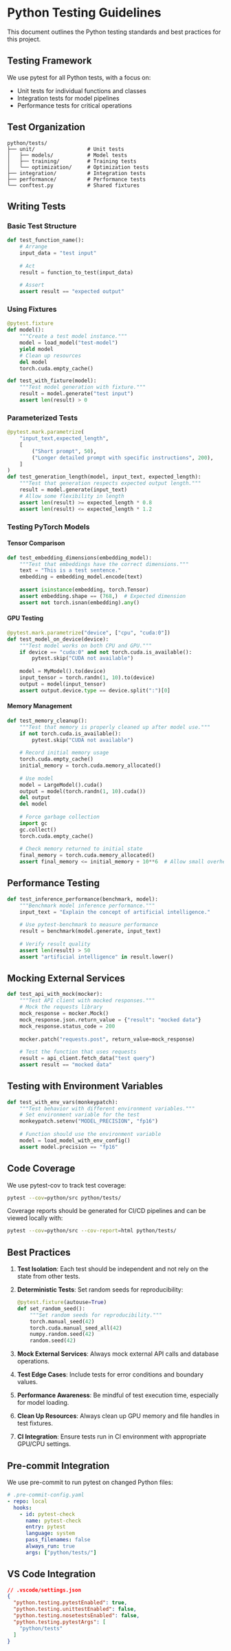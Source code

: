 # Python Testing Guidelines

This document outlines the Python testing standards and best practices for this project.

## Testing Framework

We use pytest for all Python tests, with a focus on:

- Unit tests for individual functions and classes
- Integration tests for model pipelines
- Performance tests for critical operations

## Test Organization

```
python/tests/
├── unit/                 # Unit tests
│   ├── models/           # Model tests
│   ├── training/         # Training tests
│   └── optimization/     # Optimization tests
├── integration/          # Integration tests
├── performance/          # Performance tests
└── conftest.py           # Shared fixtures
```

## Writing Tests

### Basic Test Structure

```python
def test_function_name():
    # Arrange
    input_data = "test input"
    
    # Act
    result = function_to_test(input_data)
    
    # Assert
    assert result == "expected output"
```

### Using Fixtures

```python
@pytest.fixture
def model():
    """Create a test model instance."""
    model = load_model("test-model")
    yield model
    # Clean up resources
    del model
    torch.cuda.empty_cache()

def test_with_fixture(model):
    """Test model generation with fixture."""
    result = model.generate("test input")
    assert len(result) > 0
```

### Parameterized Tests

```python
@pytest.mark.parametrize(
    "input_text,expected_length", 
    [
        ("Short prompt", 50),
        ("Longer detailed prompt with specific instructions", 200),
    ]
)
def test_generation_length(model, input_text, expected_length):
    """Test that generation respects expected output length."""
    result = model.generate(input_text)
    # Allow some flexibility in length
    assert len(result) >= expected_length * 0.8
    assert len(result) <= expected_length * 1.2
```

### Testing PyTorch Models

#### Tensor Comparison

```python
def test_embedding_dimensions(embedding_model):
    """Test that embeddings have the correct dimensions."""
    text = "This is a test sentence."
    embedding = embedding_model.encode(text)
    
    assert isinstance(embedding, torch.Tensor)
    assert embedding.shape == (768,)  # Expected dimension
    assert not torch.isnan(embedding).any()
```

#### GPU Testing

```python
@pytest.mark.parametrize("device", ["cpu", "cuda:0"])
def test_model_on_device(device):
    """Test model works on both CPU and GPU."""
    if device == "cuda:0" and not torch.cuda.is_available():
        pytest.skip("CUDA not available")
    
    model = MyModel().to(device)
    input_tensor = torch.randn(1, 10).to(device)
    output = model(input_tensor)
    assert output.device.type == device.split(":")[0]
```

#### Memory Management

```python
def test_memory_cleanup():
    """Test that memory is properly cleaned up after model use."""
    if not torch.cuda.is_available():
        pytest.skip("CUDA not available")
    
    # Record initial memory usage
    torch.cuda.empty_cache()
    initial_memory = torch.cuda.memory_allocated()
    
    # Use model
    model = LargeModel().cuda()
    output = model(torch.randn(1, 10).cuda())
    del output
    del model
    
    # Force garbage collection
    import gc
    gc.collect()
    torch.cuda.empty_cache()
    
    # Check memory returned to initial state
    final_memory = torch.cuda.memory_allocated()
    assert final_memory <= initial_memory + 10**6  # Allow small overhead
```

## Performance Testing

```python
def test_inference_performance(benchmark, model):
    """Benchmark model inference performance."""
    input_text = "Explain the concept of artificial intelligence."
    
    # Use pytest-benchmark to measure performance
    result = benchmark(model.generate, input_text)
    
    # Verify result quality
    assert len(result) > 50
    assert "artificial intelligence" in result.lower()
```

## Mocking External Services

```python
def test_api_with_mock(mocker):
    """Test API client with mocked responses."""
    # Mock the requests library
    mock_response = mocker.Mock()
    mock_response.json.return_value = {"result": "mocked data"}
    mock_response.status_code = 200
    
    mocker.patch("requests.post", return_value=mock_response)
    
    # Test the function that uses requests
    result = api_client.fetch_data("test query")
    assert result == "mocked data"
```

## Testing with Environment Variables

```python
def test_with_env_vars(monkeypatch):
    """Test behavior with different environment variables."""
    # Set environment variable for the test
    monkeypatch.setenv("MODEL_PRECISION", "fp16")
    
    # Function should use the environment variable
    model = load_model_with_env_config()
    assert model.precision == "fp16"
```

## Code Coverage

We use pytest-cov to track test coverage:

```bash
pytest --cov=python/src python/tests/
```

Coverage reports should be generated for CI/CD pipelines and can be viewed locally with:

```bash
pytest --cov=python/src --cov-report=html python/tests/
```

## Best Practices

1. **Test Isolation**: Each test should be independent and not rely on the state from other tests.

2. **Deterministic Tests**: Set random seeds for reproducibility:
   ```python
   @pytest.fixture(autouse=True)
   def set_random_seed():
       """Set random seeds for reproducibility."""
       torch.manual_seed(42)
       torch.cuda.manual_seed_all(42)
       numpy.random.seed(42)
       random.seed(42)
   ```

3. **Mock External Services**: Always mock external API calls and database operations.

4. **Test Edge Cases**: Include tests for error conditions and boundary values.

5. **Performance Awareness**: Be mindful of test execution time, especially for model loading.

6. **Clean Up Resources**: Always clean up GPU memory and file handles in test fixtures.

7. **CI Integration**: Ensure tests run in CI environment with appropriate GPU/CPU settings.

## Pre-commit Integration

We use pre-commit to run pytest on changed Python files:

```yaml
# .pre-commit-config.yaml
- repo: local
  hooks:
    - id: pytest-check
      name: pytest-check
      entry: pytest
      language: system
      pass_filenames: false
      always_run: true
      args: ["python/tests/"]
```

## VS Code Integration

```json
// .vscode/settings.json
{
  "python.testing.pytestEnabled": true,
  "python.testing.unittestEnabled": false,
  "python.testing.nosetestsEnabled": false,
  "python.testing.pytestArgs": [
    "python/tests"
  ]
}
``` 